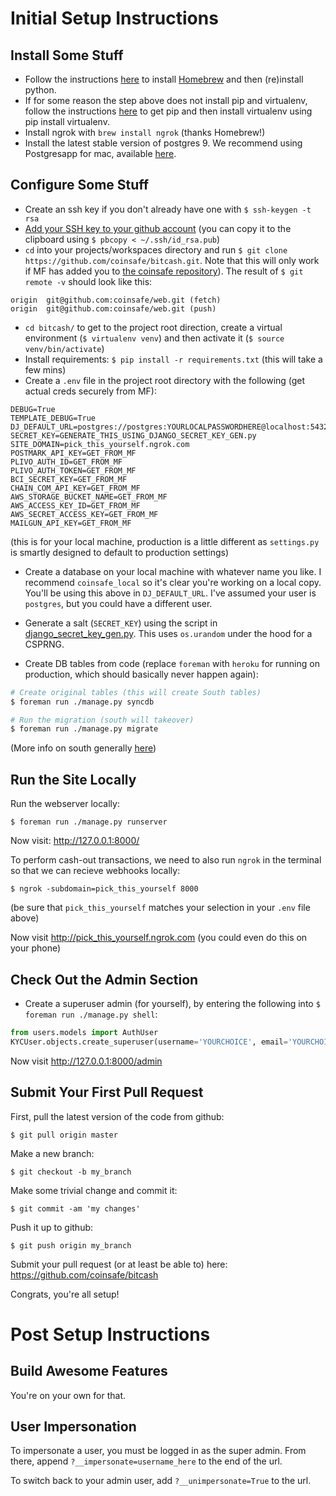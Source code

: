 # Initial Setup Instructions #

## Install Some Stuff ##
- Follow the instructions [here](http://docs.python-guide.org/en/latest/starting/install/osx/) to install [Homebrew](http://brew.sh/) and then (re)install python.
- If for some reason the step above does not install pip and virtualenv, follow the instructions [here](https://pip.pypa.io/en/latest/installing.html#python-os-support) to get pip and then install virtualenv using pip install virtualenv.
- Install ngrok with `brew install ngrok` (thanks Homebrew!)
- Install the latest stable version of postgres 9. We recommend using Postgresapp for mac, available [here](http://postgresapp.com/).

## Configure Some Stuff ##
- Create an ssh key if you don't already have one with `$ ssh-keygen -t rsa`
- [Add your SSH key to your github account](https://github.com/settings/ssh) (you can copy it to the clipboard using `$ pbcopy < ~/.ssh/id_rsa.pub`)
- `cd` into your projects/workspaces directory and run `$ git clone https://github.com/coinsafe/bitcash.git`. Note that this will only work if MF has added you to [the coinsafe repository](https://github.com/coinsafe/bitcash)). The result of `$ git remote -v` should look like this:
```
origin	git@github.com:coinsafe/web.git (fetch)
origin	git@github.com:coinsafe/web.git (push)
```
- `cd bitcash/` to get to the project root direction, create a virtual environment (`$ virtualenv venv`) and then activate it (`$ source venv/bin/activate`)
- Install requirements: `$ pip install -r requirements.txt` (this will take a few mins)
- Create a `.env` file in the project root directory with the following (get actual creds securely from MF):
```
DEBUG=True
TEMPLATE_DEBUG=True
DJ_DEFAULT_URL=postgres://postgres:YOURLOCALPASSWORDHERE@localhost:5432/coinsafe_local
SECRET_KEY=GENERATE_THIS_USING_DJANGO_SECRET_KEY_GEN.py
SITE_DOMAIN=pick_this_yourself.ngrok.com
POSTMARK_API_KEY=GET_FROM_MF
PLIVO_AUTH_ID=GET_FROM_MF
PLIVO_AUTH_TOKEN=GET_FROM_MF
BCI_SECRET_KEY=GET_FROM_MF
CHAIN_COM_API_KEY=GET_FROM_MF
AWS_STORAGE_BUCKET_NAME=GET_FROM_MF
AWS_ACCESS_KEY_ID=GET_FROM_MF
AWS_SECRET_ACCESS_KEY=GET_FROM_MF
MAILGUN_API_KEY=GET_FROM_MF
```
(this is for your local machine, production is a little different as `settings.py` is smartly designed to default to production settings)

- Create a database on your local machine with whatever name you like. I recommend `coinsafe_local` so it's clear you're working on a local copy. You'll be using this above in `DJ_DEFAULT_URL`. I've assumed your user is `postgres`, but you could have a different user.
- Generate a salt (`SECRET_KEY`) using the script in [django_secret_key_gen.py](https://github.com/coinsafe/bitcash/blob/master/scripts/django_secret_key_gen.py). This uses `os.urandom` under the hood for a CSPRNG.

- Create DB tables from code (replace `foreman` with `heroku` for running on production, which should basically never happen again):

```bash
# Create original tables (this will create South tables)
$ foreman run ./manage.py syncdb

# Run the migration (south will takeover)
$ foreman run ./manage.py migrate
```
(More info on south generally [here](http://stackoverflow.com/questions/4840102/why-dont-my-south-migrations-work/4840262))

## Run the Site Locally ##

Run the webserver locally:
```
$ foreman run ./manage.py runserver
```

Now visit: http://127.0.0.1:8000/

To perform cash-out transactions, we need to also run `ngrok` in the terminal so that we can recieve webhooks locally:
```
$ ngrok -subdomain=pick_this_yourself 8000
```
(be sure that `pick_this_yourself` matches your selection in your `.env` file above)

Now visit http://pick_this_yourself.ngrok.com (you could even do this on your phone)

## Check Out the Admin Section ##


- Create a superuser admin (for yourself), by entering the following into `$ foreman run ./manage.py shell`:

```python
from users.models import AuthUser
KYCUser.objects.create_superuser(username='YOURCHOICE', email='YOURCHOICE', password='PASSWORDGOESHERE')
```

Now visit http://127.0.0.1:8000/admin


## Submit Your First Pull Request ##

First, pull the latest version of the code from github:
```
$ git pull origin master
```

Make a new branch:
```
$ git checkout -b my_branch
```

Make some trivial change and commit it:
```
$ git commit -am 'my changes'
```

Push it up to github:
```
$ git push origin my_branch
```

Submit your pull request (or at least be able to) here:
https://github.com/coinsafe/bitcash

Congrats, you're all setup!

# Post Setup Instructions #

## Build Awesome Features ##

You're on your own for that.

## User Impersonation ##

To impersonate a user, you must be logged in as the super admin. From there, append `?__impersonate=username_here` to the end of the url. 

To switch back to your admin user, add `?__unimpersonate=True` to the url.
